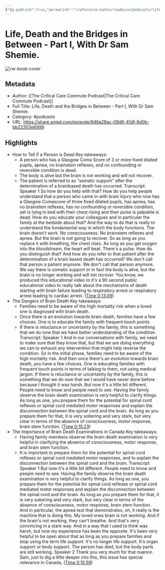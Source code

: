 ```yaml
---
{"dg-publish":true,"permalink":"/reference-notes/readwise/podcasts/life-death-and-the-bridges-in-between-part-i-with-dr-sam-shemie/"}
---
```


# Life, Death and the Bridges in Between - Part I, With Dr Sam Shemie.

![rw-book-cover](https://wsrv.nl/?url=https%3A%2F%2Fd3t3ozftmdmh3i.cloudfront.net%2Fproduction%2Fpodcast_uploaded_nologo%2F33113664%2F33113664-1666891752856-b52b019691a6e.jpg&w=100&h=100)

## Metadata
- Author: [[The Critical Care Commute Podcast\|The Critical Care Commute Podcast]]
- Full Title: Life, Death and the Bridges in Between - Part I, With Dr Sam Shemie.
- Category: #podcasts
- URL: https://share.snipd.com/episode/946a28ac-08d6-41df-8d0b-bb22303e6999

## Highlights
- How to Tell if a Person is Dead
  Key takeaways:
  - A person who has a Glasgow Coma Score of 3 or more fixed dilated pupils, apnea, no brainstem reflexes, and no confounding or reversible condition is dead.
  - The body is alive but the brain is not working and will not recover.
  - The patient is referred to as "somatic support" after the determination of a brainbased death has occurred.
  Transcript:
  Speaker 1
  So how do you help with that? How do you help people understand that a person who came in with brain injury who now has a Glasgow Comascore of three fixed dilated pupils, has apnea, has no brainstem reflexes, has no confounding or reversible condition, yet is lying in bed with their chest rising and their pulse is palpable is dead. How do you educate your colleagues and in particular the family at the bedside about that? And the way to do that is really to understand the fundamental way in which the body functions. The brain doesn't work. No consciousness. No brainstem reflexes and apnea. But the brain is not going to recover. So as long as you replace it with breathing, the chest rises. As long as you get oxygen into the bloodstream, the heart will beat. There's a pulse. How do you distinguish that? And how do you refer to that patient after the determination of a brain based death has occurred? We don't call that person a patient anymore. We don't call that person anymore. We say there is somatic support or in fact the body is alive, but the brain is no longer working and will not recover. You know, we produced this educational video to it's a 90 second public educational video to really talk about the mechanisms of death starting with brain failure leading to respiratory arrest or respiratory arrest leading to cardiac arrest. ([Time 0:13:09](https://share.snipd.com/snip/e85b6d03-c6d8-4b50-82fa-1a6f5a7672c5))
- The Dangers of Brain Death
  Key takeaways:
  - Families need to be aware of the high mortality risk when a loved one is diagnosed with brain death.
  - Once there is an evolution towards brain death, families have a few choices. One is to educate the family with frequent touch points.
  - If there is reluctance or uncertainty by the family, this is something that we do now that we have better understanding of the condition.
  Transcript:
  Speaker 1
  And in our conversations with family, we need to make sure that they know that, but that we are doing everything we can to exhaust any intervention that might help reverse the condition. So in the initial phase, families need to be aware of the high mortality risk. And then once there's an evolution towards brain death, you have a few choices. One is educating families with frequent touch points in terms of talking to them, not using medical jargon. If there is reluctance or uncertainty by the family, this is something that we do now that we I would have never done before because I thought it was harsh. But now it's a little bit different. People need to know and people need to see. Having the family observe the brain death examination is very helpful to clarify things. As long as one, you prepare them for the potential for spinal cord reflexes or spinal cord mediated motor responses and explain the disconnection between the spinal cord and the brain. As long as you prepare them for that, it is very sobering and very stark, but very clear in terms of the absence of consciousness, motor response, brain stem function. ([Time 0:15:23](https://share.snipd.com/snip/f5e9a036-aa93-4944-ba78-ff62b9af3c2b))
- The Importance of Brain Death Examinations in Canada
  Key takeaways:
  - Having family members observe the brain death examination is very helpful in clarifying the absence of consciousness, motor response, and brain stem function.
  - It is important to prepare them for the potential for spinal cord reflexes or spinal cord mediated motor responses, and to explain the disconnection between the spinal cord and the brain.
  Transcript:
  Speaker 1
  But now it's a little bit different. People need to know and people need to see. Having the family observe the brain death examination is very helpful to clarify things. As long as one, you prepare them for the potential for spinal cord reflexes or spinal cord mediated motor responses and explain the disconnection between the spinal cord and the brain. As long as you prepare them for that, it is very sobering and very stark, but very clear in terms of the absence of consciousness, motor response, brain stem function. And in particular, the apnea test that demonstrates, oh, it really is the machine that is doing this. My loved ones brain is not working. And if the brain's not working, they can't breathe. And that's very convincing in a stark way. And in a way that I used to think was harsh, but now my experience has been the opposite. It's been very helpful to be open about that as long as you prepare families and stop using the term life support. It's no longer life support. It's organ support or body support. The person has died, but the body parts are still working.
  Speaker 2
  Thank you very much for that nuance. Sam, just to dig a little deeper into this, this issue has special relevance in Canada, ([Time 0:15:59](https://share.snipd.com/snip/3049707f-b82b-4d8e-9604-36521f2cb912))

